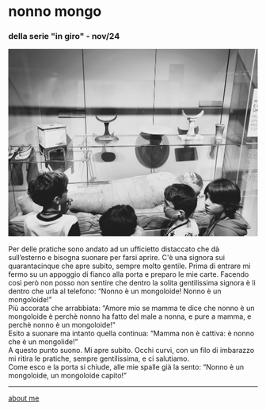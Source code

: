 # nonno mongo
### della serie "in giro" - nov/24

![](ingiro241130pic01.jpg "didascalia")  

Per delle pratiche sono andato ad un ufficietto distaccato che dà sull’esterno e bisogna suonare per farsi aprire. C'è una signora sui quarantacinque che apre subito, sempre molto gentile. Prima di entrare mi fermo su un appoggio di fianco alla porta e preparo le mie carte. Facendo così però non posso non sentire che dentro la solita gentilissima signora è li dentro che urla al telefono: “Nonno è un mongoloide! Nonno è un mongoloide!”  
Più accorata che arrabbiata: “Amore mio se mamma te dice che nonno è un mongoloide è perchè nonno ha fatto del male a nonna, e pure a mamma, e perchè nonno è un mongoloide!”  
Esito a suonare ma intanto quella continua: “Mamma non è cattiva: è nonno che è un mongolide!”  
A questo punto suono. Mi apre subito. Occhi curvi, con un filo di imbarazzo mi ritira le pratiche, sempre gentilissima, e ci salutiamo.  
Come esco e la porta si chiude, alle mie spalle già la sento: “Nonno è un mongoloide, un mongoloide capito!”  

---  
[about me](https://about.me/cacioman) 
